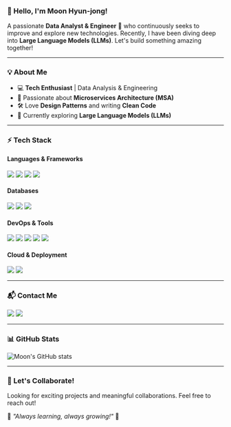 ### 👋 Hello, I'm Moon Hyun-jong!
A passionate **Data Analyst & Engineer** 🚀 who continuously seeks to improve and explore new technologies. Recently, I have been diving deep into **Large Language Models (LLMs)**. Let's build something amazing together!

---

### 💡 About Me
- 💻 **Tech Enthusiast** | Data Analysis & Engineering
- 🎯 Passionate about **Microservices Architecture (MSA)**
- 🛠️ Love **Design Patterns** and writing **Clean Code**
- 🤖 Currently exploring **Large Language Models (LLMs)**

---

### ⚡ Tech Stack
#### **Languages & Frameworks**
<p>
    <img src="https://img.shields.io/badge/Python-3776AB?style=flat-square&logo=Python&logoColor=white"/>
    <img src="https://img.shields.io/badge/LangChain-0052CC?style=flat-square&logo=LangChain&logoColor=white"/>
    <img src="https://img.shields.io/badge/FastAPI-009688?style=flat-square&logo=FastAPI&logoColor=white"/>
    <img src="https://img.shields.io/badge/Django-092E20?style=flat-square&logo=Django&logoColor=white"/>
</p>

#### **Databases**
<p>
    <img src="https://img.shields.io/badge/MySQL-4479A1?style=flat-square&logo=MySQL&logoColor=white"/>
    <img src="https://img.shields.io/badge/Oracle-F80000?style=flat-square&logo=Oracle&logoColor=white"/>
    <img src="https://img.shields.io/badge/MariaDB-003545?style=flat-square&logo=MariaDB&logoColor=white"/>
</p>

#### **DevOps & Tools**
<p>
    <img src="https://img.shields.io/badge/Docker-2496ED?style=flat-square&logo=Docker&logoColor=white"/>
    <img src="https://img.shields.io/badge/Airflow-017CEE?style=flat-square&logo=Apache%20Airflow&logoColor=white"/>
    <img src="https://img.shields.io/badge/Git-F05032?style=flat-square&logo=Git&logoColor=white"/>
    <img src="https://img.shields.io/badge/GitHub-181717?style=flat-square&logo=GitHub&logoColor=white"/>
    <img src="https://img.shields.io/badge/GitLab-FCA121?style=flat-square&logo=GitLab&logoColor=black"/>
</p>

#### **Cloud & Deployment**
<p>
    <img src="https://img.shields.io/badge/GCP-4285F4?style=flat-square&logo=GoogleCloud&logoColor=white"/>
    <img src="https://img.shields.io/badge/Postman-FF6C37?style=flat-square&logo=Postman&logoColor=white"/>
</p>

---

### 📬 Contact Me
<p>
    <a href="mailto:mhjong3213@gmail.com" target="_blank"><img src="https://img.shields.io/badge/mhjong3213@gmail.com-EA4335?style=flat-square&logo=Gmail&logoColor=white"/></a>
    <a href="https://www.linkedin.com/in/moonhj/" target="_blank"><img src="https://img.shields.io/badge/LinkedIn-0A66C2?style=flat-square&logo=Linkedin&logoColor=white"/></a>
</p>

---

### 📊 GitHub Stats
![Moon's GitHub stats](https://github-readme-stats.vercel.app/api?username=greatlaboratory&theme=tokyonight&show_icons=true)

---

### 🚀 Let's Collaborate!
Looking for exciting projects and meaningful collaborations. Feel free to reach out!

🌟 _"Always learning, always growing!"_ 🌟
